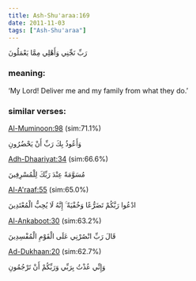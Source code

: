 ```yaml
---
title: Ash-Shu'araa:169
date: 2011-11-03
tags: ["Ash-Shu'araa"]
---
```

رَبِّ نَجِّنِي وَأَهْلِي مِمَّا يَعْمَلُونَ
### meaning: 
‘My Lord! Deliver me and my family from what they do.’
### similar verses: 

[Al-Muminoon:98](/23/98) (sim:71.1%)

وَأَعُوذُ بِكَ رَبِّ أَنْ يَحْضُرُونِ

[Adh-Dhaariyat:34](/51/34) (sim:66.6%)

مُسَوَّمَةً عِنْدَ رَبِّكَ لِلْمُسْرِفِينَ

[Al-A'raaf:55](/7/55) (sim:65.0%)

ادْعُوا رَبَّكُمْ تَضَرُّعًا وَخُفْيَةً ۚ إِنَّهُ لَا يُحِبُّ الْمُعْتَدِينَ

[Al-Ankaboot:30](/29/30) (sim:63.2%)

قَالَ رَبِّ انْصُرْنِي عَلَى الْقَوْمِ الْمُفْسِدِينَ

[Ad-Dukhaan:20](/44/20) (sim:62.7%)

وَإِنِّي عُذْتُ بِرَبِّي وَرَبِّكُمْ أَنْ تَرْجُمُونِ
